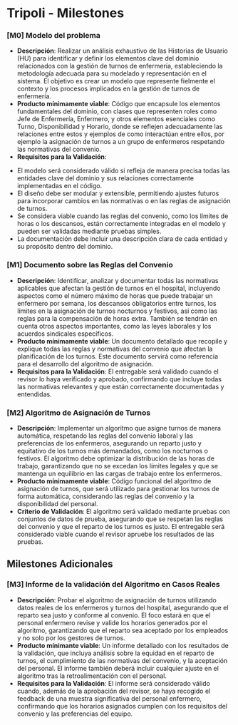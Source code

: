 # Tripoli - Milestones

### [M0] Modelo del problema
+ **Descripción**: Realizar un análisis exhaustivo de las Historias de Usuario (HU) para identificar y definir los elementos clave del dominio relacionados con la gestión de turnos de enfermería, estableciendo la metodología adecuada para su modelado y representación en el sistema. El objetivo es crear un modelo que represente fielmente el contexto y los procesos implicados en la gestión de turnos de enfermería.
+ **Producto mínimamente viable**: Código que encapsule los elementos fundamentales del dominio, con clases que representen roles como Jefe de Enfermería, Enfermero, y otros elementos esenciales como Turno, Disponibilidad y Horario, donde se reflejen adecuadamente las relaciones entre estos y ejemplos de como interactúan entre ellos, por ejemplo la asignación de turnos a un grupo de enfermeros respetando las normativas del convenio.
+ **Requisitos para la Validación**:
- El modelo será considerado válido si refleja de manera precisa todas las entidades clave del dominio y sus relaciones correctamente implementadas en el código.
- El diseño debe ser modular y extensible, permitiendo ajustes futuros para incorporar cambios en las normativas o en las reglas de asignación de turnos.
- Se considera viable cuando las reglas del convenio, como los límites de horas o los descansos, están correctamente integradas en el modelo y pueden ser validadas mediante pruebas simples.
- La documentación debe incluir una descripción clara de cada entidad y su propósito dentro del dominio.

### [M1] Documento sobre las Reglas del Convenio
+ **Descripción**: Identificar, analizar y documentar todas las normativas aplicables que afectan la gestión de turnos en el hospital, incluyendo aspectos como el número máximo de horas que puede trabajar un enfermero por semana, los descansos obligatorios entre turnos, los límites en la asignación de turnos nocturnos y festivos, así como las reglas para la compensación de horas extra. También se tendrán en cuenta otros aspectos importantes, como las leyes laborales y los acuerdos sindicales específicos.
+ **Producto mínimamente viable**: Un documento detallado que recopile y explique todas las reglas y normativas del convenio que afectan la planificación de los turnos. Este documento servirá como referencia para el desarrollo del algoritmo de asignación.
+ **Requisitos para la Validación**: El entregable será validado cuando el revisor lo haya verificado y aprobado, confirmando que incluye todas las normativas relevantes y que están correctamente documentadas y entendidas.

### [M2] Algoritmo de Asignación de Turnos
+ **Descripción**: Implementar un algoritmo que asigne turnos de manera automática, respetando las reglas del convenio laboral y las preferencias de los enfermeros, asegurando un reparto justo y equitativo de los turnos más demandados, como los nocturnos o festivos. El algoritmo debe optimizar la distribución de las horas de trabajo, garantizando que no se excedan los límites legales y que se mantenga un equilibrio en las cargas de trabajo entre los enfermeros.
+ **Producto mínimamente viable**: Código funcional del algoritmo de asignación de turnos, que será utilizado para gestionar los turnos de forma automática, considerando las reglas del convenio y la disponibilidad del personal.
+ **Criterio de Validación**: El algoritmo será validado mediante pruebas con conjuntos de datos de prueba, asegurando que se respetan las reglas del convenio y que el reparto de los turnos es justo. El entregable será considerado viable cuando el revisor apruebe los resultados de las pruebas.

## Milestones Adicionales

### [M3] Informe de la validación del Algoritmo en Casos Reales
+ **Descripción**: Probar el algoritmo de asignación de turnos utilizando datos reales de los enfermeros y turnos del hospital, asegurando que el reparto sea justo y conforme al convenio. El foco estará en que el personal enfermero revise y valide los horarios generados por el algoritmo, garantizando que el reparto sea aceptado por los empleados y no solo por los gestores de turnos.
+ **Producto mínimante viable**: Un informe detallado con los resultados de la validación, que incluya análisis sobre la equidad en el reparto de turnos, el cumplimiento de las normativas del convenio, y la aceptación del personal. El informe también deberá incluir cualquier ajuste en el algoritmo tras la retroalimentación con el personal.
+ **Requisitos para la Validación**: El informe será considerado válido cuando, además de la aprobación del revisor, se haya recogido el feedback de una muestra significativa del personal enfermero, confirmando que los horarios asignados cumplen con los requisitos del convenio y las preferencias del equipo.
